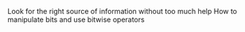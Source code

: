 Look for the right source of information without too much help
How to manipulate bits and use bitwise operators

